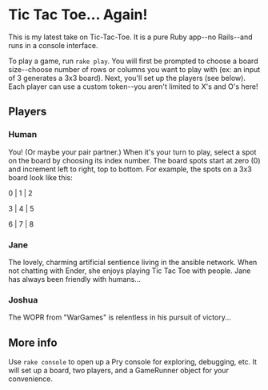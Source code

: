 # Tic Tac Toe... Again!

This is my latest take on Tic-Tac-Toe. It is a pure Ruby app--no Rails--and runs in a console interface.

To play a game, run `rake play`. You will first be prompted to choose a board size--choose number of rows or columns you want to play with (ex: an input of 3 generates a 3x3 board). Next, you'll set up the players (see below). Each player can use a custom token--you aren't limited to X's and O's here!

## Players

### Human
You! (Or maybe your pair partner.) When it's your turn to play, select a spot on the board by choosing its index number. The board spots start at zero (0) and increment left to right, top to bottom. For example, the spots on a 3x3 board look like this:

0 | 1 | 2

3 | 4 | 5

6 | 7 | 8

### Jane
The lovely, charming artificial sentience living in the ansible network. When not chatting with Ender, she enjoys playing Tic Tac Toe with people. Jane has always been friendly with humans...

### Joshua
The WOPR from "WarGames" is relentless in his pursuit of victory...


## More info
Use `rake console` to open up a Pry console for exploring, debugging, etc. It will set up a board, two players, and a GameRunner object for your convenience.
